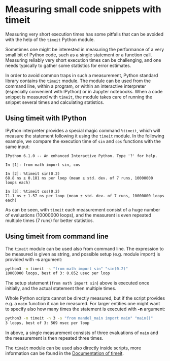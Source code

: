 <!-- Title: Measuring small code snippets with timeit -->

<!-- Short description:

In this article we discuss how the Python timeit module can help in
measuring very short execution times

-->

# Measuring small code snippets with timeit

Measuring very short execution times has some pitfalls that can be avoided
with the help of the `timeit` Python module.

Sometimes one might be interested in measuring the performance of a very
small bit of Python code, such as a single statement or a function call.
Measuring reliably very short execution times can be challenging, and one
needs typically to gather some statistics for error estimates.

In order to avoid common traps in such a measurement, Python standard library
contains the `timeit` module. The module can be used from the command line,
within a program, or within an interactive interpreter (especially convenient
with IPython) or in Jupyter notebooks. When a code snippet is measured with
`timeit`, the module takes care of running the snippet several times and
calculating statistics.


## Using timeit with IPython

IPython interpreter provides a special magic command `%timeit`, which will
measure the statement following it using the `timeit` module. In the
following example, we compare the execution time of `sin` and `cos` functions
with the same input:

~~~
IPython 6.1.0 -- An enhanced Interactive Python. Type '?' for help.

In [1]: from math import sin, cos

In [2]: %timeit sin(0.2)
68.8 ns ± 0.181 ns per loop (mean ± std. dev. of 7 runs, 10000000 loops each)

In [3]: %timeit cos(0.2)
71.1 ns ± 1.57 ns per loop (mean ± std. dev. of 7 runs, 10000000 loops each)
~~~

As can be seen, with `timeit` each measurement consist of a huge number of
evaluations (10000000 loops), and the measurent is even repeated multiple
times (7 runs) for better statistics.

## Using timeit from command line

The `timeit` module can be used also from command line. The expression to be
measured is given as string, and possible setup (e.g. module import) is
provided with **-s** argument:

~~~bash
python3 -m timeit -s "from math import sin" "sin(0.2)"
10000000 loops, best of 3: 0.052 usec per loop
~~~

The setup statement (`from math import sin`) above is executed once initially,
and the actual statement then multiple times.

Whole Python scripts cannot be directly measured, but if the script provides
e.g. a `main` function it can be measured. For larger entities one might want
to specify also how many times the statement is executed with **-n** argument:

~~~bash
python3 -m timeit -n 3 -s "from mandel_main import main" "main()"
3 loops, best of 3: 569 msec per loop
~~~

In above, a single measurement consists of three evaluations of `main` and the 
measurement is then repeated three times.

The `timeit` module can be used also directly inside scripts, more information
can be found in the [Documentation of timeit](https://docs.python.org/3/library/timeit.html).
